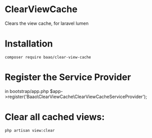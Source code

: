 # ClearViewCache
Clears the view cache, for laravel lumen

# Installation
    composer require baao/clear-view-cache

# Register the Service Provider 
in bootstrap/app.php
    $app->register('Baao\ClearViewCache\ClearViewCacheServiceProvider');

# Clear all cached views:
    php artisan view:clear

